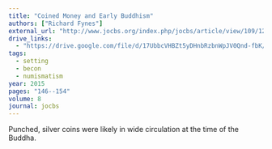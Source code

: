 ```yaml
---
title: "Coined Money and Early Buddhism"
authors: ["Richard Fynes"]
external_url: "http://www.jocbs.org/index.php/jocbs/article/view/109/126"
drive_links:
  - "https://drive.google.com/file/d/17UbbcVHBZt5yDHnbRzbnWpJV0Qnd-fbK/view?usp=drivesdk"
tags:
  - setting
  - becon
  - numismatism
year: 2015
pages: "146--154"
volume: 8
journal: jocbs
---
```


Punched, silver coins were likely in wide circulation at the time of the Buddha. 
 
